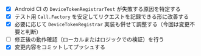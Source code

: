 - [x] Android CI の `DeviceTokenRegistrarTest` が失敗する原因を特定する
- [x] テスト用 `Call.Factory` を安定してリクエストを記録できる形に改善する
- [x] 必要に応じて `DeviceTokenRegistrar` 実装も併せて調整する（今回は変更不要と判断）
- [ ] 修正後の動作確認（ローカルまたはロジックでの検証）を行う
- [x] 変更内容をコミットしてプッシュする
